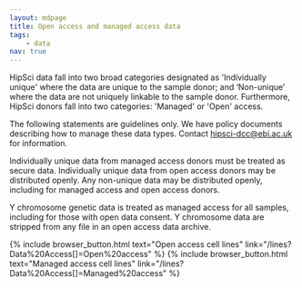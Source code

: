```yaml
---
layout: mdpage
title: Open access and managed access data
tags:
    - data
nav: true
---
```


HipSci data fall into two broad categories designated as 'Individually unique'
where the data are unique to the sample donor; and ‘Non-unique’ where the data
are not uniquely linkable to the sample donor. Furthermore, HipSci donors fall
into two categories: 'Managed' or 'Open' access.

The following statements are guidelines only. We have policy documents
describing how to manage these data types. Contact hipsci-dcc@ebi.ac.uk for
information.

Individually unique data from managed access donors must be treated as
secure data.  Individually unique data from open access donors may be
distributed openly.  Any non-unique data may be distributed openly,
including for managed access and open access donors.

Y chromosome genetic data is treated as managed access for all samples,
including for those with open data consent. Y chromosome data are stripped from
any file in an open access data archive.

{% include browser_button.html text="Open access cell lines" link="/lines?Data%20Access[]=Open%20access" %}
{% include browser_button.html text="Managed access cell lines" link="/lines?Data%20Access[]=Managed%20access" %}

